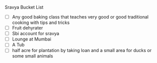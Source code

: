 Sravya Bucket List

- [ ] Any good baking class that teaches very good or good traditional cooking with tips and tricks
- [ ] Fruit dehyrater
- [ ] Sbi account for sravya
- [ ] Lounge at Mumbai
- [ ] A Tub
- [ ] half acre for plantation by taking loan and a small area for ducks or some small animals